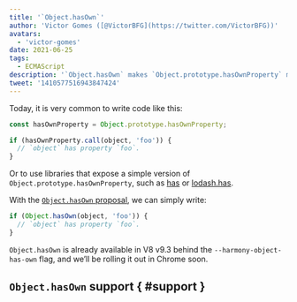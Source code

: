 ```yaml
---
title: '`Object.hasOwn`'
author: 'Victor Gomes ([@VictorBFG](https://twitter.com/VictorBFG))'
avatars:
  - 'victor-gomes'
date: 2021-06-25
tags:
  - ECMAScript
description: '`Object.hasOwn` makes `Object.prototype.hasOwnProperty` more accessible.'
tweet: '1410577516943847424'
---
```


Today, it is very common to write code like this:

```js
const hasOwnProperty = Object.prototype.hasOwnProperty;

if (hasOwnProperty.call(object, 'foo')) {
  // `object` has property `foo`.
}
```

Or to use libraries that expose a simple version of `Object.prototype.hasOwnProperty`, such as [has](https://www.npmjs.com/package/has) or [lodash.has](https://www.npmjs.com/package/lodash.has).

With the [`Object.hasOwn` proposal](https://github.com/tc39/proposal-accessible-object-hasownproperty), we can simply write:

```js
if (Object.hasOwn(object, 'foo')) {
  // `object` has property `foo`.
}
```

`Object.hasOwn` is already available in V8 v9.3 behind the `--harmony-object-has-own` flag, and we’ll be rolling it out in Chrome soon.

## `Object.hasOwn` support { #support }

<feature-support chrome="yes https://chromium-review.googlesource.com/c/v8/v8/+/2922117"
                 firefox="yes https://hg.mozilla.org/try/rev/94515f78324e83d4fd84f4b0ab764b34aabe6d80"
                 safari="yes https://bugs.webkit.org/show_bug.cgi?id=226291"
                 nodejs="no"
                 babel="no"></feature-support>
